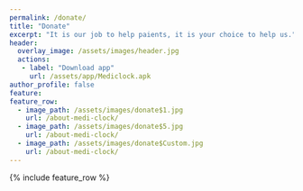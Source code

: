 ```yaml
---
permalink: /donate/
title: "Donate"
excerpt: "It is our job to help paients, it is your choice to help us."
header:
  overlay_image: /assets/images/header.jpg
  actions:
   - label: "Download app"
     url: /assets/app/Mediclock.apk
author_profile: false
feature:
feature_row:
  - image_path: /assets/images/donate$1.jpg
    url: /about-medi-clock/
  - image_path: /assets/images/donate$5.jpg
    url: /about-medi-clock/
  - image_path: /assets/images/donate$Custom.jpg
    url: /about-medi-clock/
---
```

{% include feature_row %}
